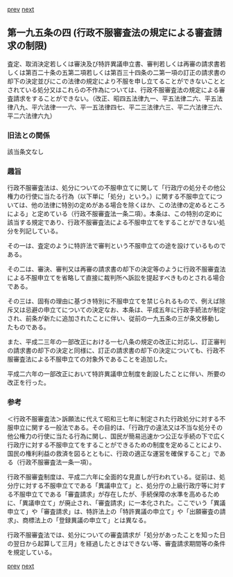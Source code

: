 [prev](/specific/markdowns/特許法/286_Mp-Ch_10-At_195_3.md)
[next](/specific/markdowns/特許法/288_Mp-Ch_11-At_196.md)
## 第一九五条の四 (行政不服審査法の規定による審査請求の制限)
査定、取消決定若しくは審決及び特許異議申立書、審判若しくは再審の請求書若しくは第百二十条の五第二項若しくは第百三十四条の二第一項の訂正の請求書の却下の決定並びにこの法律の規定により不服を申し立てることができないこととされている処分又はこれらの不作為については、行政不服審査法の規定による審査請求をすることができない。（改正、昭四五法律九一、平五法律二六、平五法律八九、平六法律一一六、平一五法律四七、平二三法律六三、平二六法律三六、平二六法律六九）


### 旧法との関係
該当条文なし

### 趣旨
行政不服審査法は、処分についての不服申立てに関して「行政庁の処分その他公権力の行使に当たる行為（以下単に「処分」という。）に関する不服申立てについては、他の法律に特別の定めがある場合を除くほか、この法律の定めるところによる」と定めている（行政不服審査法一条二項）。本条は、この特別の定めに該当する規定であり、行政不服審査法による不服申立てをすることができない処分を列記している。

その一は、査定のように特許法で審判という不服申立ての途を設けているものである。

その二は、審決、審判又は再審の請求書の却下の決定等のように行政不服審査法による不服申立てを省略して直接に裁判所へ訴訟を提起すべきものとされる場合である。

その三は、固有の理由に基づき特別に不服申立てを禁じられるもので、例えば除斥又は忌避の申立てについての決定なお、本条は、平成五年に行政手続法が制定され、前条が新たに追加されたことに伴い、従前の一九五条の三が条文移動したものである。

また、平成二三年の一部改正における一七八条の規定の改正に対応し、訂正審判の請求書の却下の決定と同様に、訂正の請求書の却下の決定についても、行政不服審査法による不服申立ての対象外であることを追加した。

平成二六年の一部改正において特許異議申立制度を創設したことに伴い、所要の改正を行った。


### 参考
＜行政不服審査法＞訴願法に代えて昭和三七年に制定された行政処分に対する不服申立に関する一般法である。その目的は、「行政庁の違法又は不当な処分その他公権力の行使に当たる行為に関し、国民が簡易迅速かつ公正な手続の下で広く行政庁に対する不服申立てをすることができるための制度を定めることにより、国民の権利利益の救済を図るとともに、行政の適正な運営を確保すること」である（行政不服審査法一条一項）。

行政不服審査制度は、平成二六年に全面的な見直しが行われている。従前は、処分庁に対する不服申立てである「異議申立て」と、処分庁の上級行政庁等に対する不服申立てである「審査請求」が存在したが、手続保障の水準を高めるために、「異議申立て」が廃止され、「審査請求」に一本化された。ここでいう「異議申立て」や「審査請求」は、特許法上の「特許異議の申立て」や「出願審査の請求」、商標法上の「登録異議の申立て」とは異なる。

行政不服審査法では、処分についての審査請求が「処分があったことを知った日の翌日から起算して三月」を経過したときはできない等、審査請求期間等の条件を規定している。


[prev](/specific/markdowns/特許法/286_Mp-Ch_10-At_195_3.md)
[next](/specific/markdowns/特許法/288_Mp-Ch_11-At_196.md)